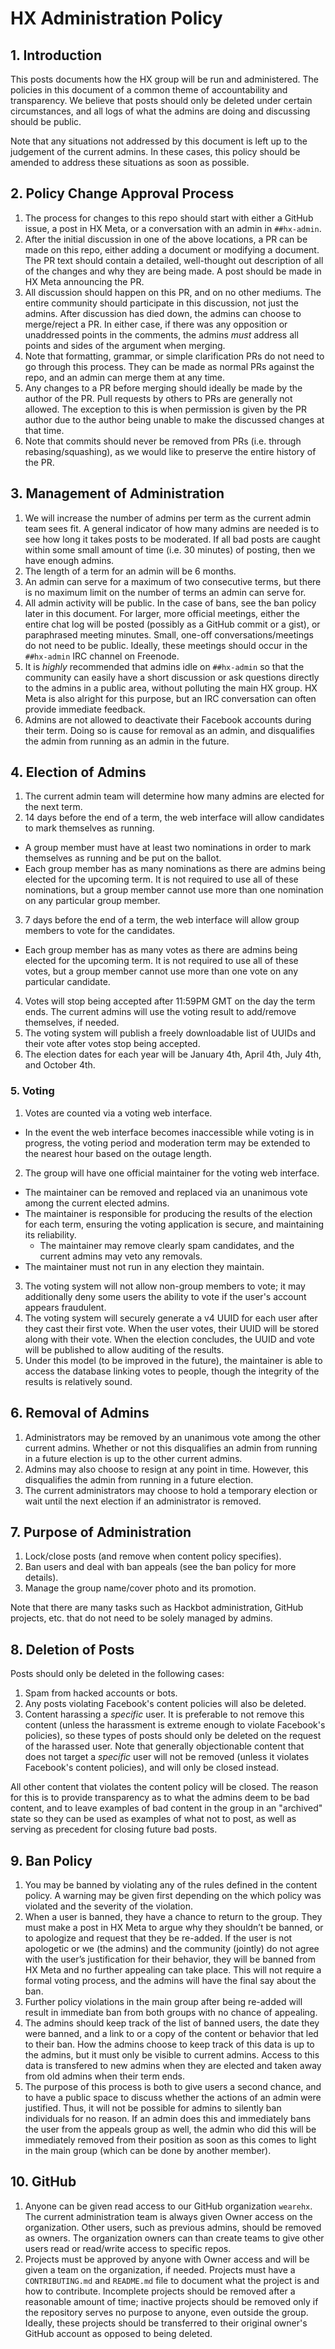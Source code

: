# HX Administration Policy

## 1. Introduction

This posts documents how the HX group will be run and administered. The policies in this document of a common theme of accountability and transparency. We believe that posts should only be deleted under certain circumstances, and all logs of what the admins are doing and discussing should be public.

Note that any situations not addressed by this document is left up to the judgement of the current admins. In these cases, this policy should be amended to address these situations as soon as possible.

## 2. Policy Change Approval Process

1. The process for changes to this repo should start with either a GitHub issue, a post in HX Meta, or a conversation with an admin in `##hx-admin`.
2. After the initial discussion in one of the above locations, a PR can be made on this repo, either adding a document or modifying a document. The PR text should contain a detailed, well-thought out description of all of the changes and why they are being made. A post should be made in HX Meta announcing the PR.
3. All discussion should happen on this PR, and on no other mediums. The entire community should participate in this discussion, not just the admins. After discussion has died down, the admins can choose to merge/reject a PR. In either case, if there was any opposition or unaddressed points in the comments, the admins *must* address all points and sides of the argument when merging.
4. Note that formatting, grammar, or simple clarification PRs do not need to go through this process. They can be made as normal PRs against the repo, and an admin can merge them at any time.
5. Any changes to a PR before merging should ideally be made by the author of the PR. Pull requests by others to PRs are generally not allowed. The exception to this is when permission is given by the PR author due to the author being unable to make the discussed changes at that time.
6. Note that commits should never be removed from PRs (i.e. through rebasing/squashing), as we would like to preserve the entire history of the PR.

## 3. Management of Administration

1. We will increase the number of admins per term as the current admin team sees fit. A general indicator of how many admins are needed is to see how long it takes posts to be moderated. If all bad posts are caught within some small amount of time (i.e. 30 minutes) of posting, then we have enough admins.
2. The length of a term for an admin will be 6 months.
3. An admin can serve for a maximum of two consecutive terms, but there is no maximum limit on the number of terms an admin can serve for.
4. All admin activity will be public. In the case of bans, see the ban policy later in this document. For larger, more official meetings, either the entire chat log will be posted (possibly as a GitHub commit or a gist), or paraphrased meeting minutes. Small, one-off conversations/meetings do not need to be public. Ideally, these meetings should occur in the `##hx-admin` IRC channel on Freenode.
5. It is *highly* recommended that admins idle on `##hx-admin` so that the community can easily have a short discussion or ask questions directly to the admins in a public area, without polluting the main HX group. HX Meta is also alright for this purpose, but an IRC conversation can often provide immediate feedback.
6. Admins are not allowed to deactivate their Facebook accounts during their term. Doing so is cause for removal as an admin, and disqualifies the admin from running as an admin in the future.

## 4. Election of Admins

1. The current admin team will determine how many admins are elected for the next term. 
2. 14 days before the end of a term, the web interface will allow candidates to mark themselves as running. 
  - A group member must have at least two nominations in order to mark themselves as running and be put on the ballot.
  - Each group member has as many nominations as there are admins being elected for the upcoming term. It is not required to use all of these nominations, but a group member cannot use more than one nomination on any particular group member.
3. 7 days before the end of a term, the web interface will allow group members to vote for the candidates.
  - Each group member has as many votes as there are admins being elected for the upcoming term. It is not required to use all of these votes, but a group member cannot use more than one vote on any particular candidate.
4. Votes will stop being accepted after 11:59PM GMT on the day the term ends. The current admins will use the voting result to add/remove themselves, if needed.
5. The voting system will publish a freely downloadable list of UUIDs and their vote after votes stop being accepted.
6. The election dates for each year will be January 4th, April 4th, July 4th, and October 4th.

### 5. Voting

1. Votes are counted via a voting web interface.
  - In the event the web interface becomes inaccessible while voting is in progress, the voting period and moderation term may be extended to the nearest hour based on the outage length.
2. The group will have one official maintainer for the voting web interface.
  - The maintainer can be removed and replaced via an unanimous vote among the current elected admins.
  - The maintainer is responsible for producing the results of the election for each term, ensuring the voting application is secure, and maintaining its reliability. 
    - The maintainer may remove clearly spam candidates, and the current admins may veto any removals.
  - The maintainer must not run in any election they maintain.
3. The voting system will not allow non-group members to vote; it may additionally deny some users the ability to vote if the user's account appears fraudulent.
4. The voting system will securely generate a v4 UUID for each user after they cast their first vote. When the user votes, their UUID will be stored along with their vote. When the election concludes, the UUID and vote will be published to allow auditing of the results.
5. Under this model (to be improved in the future), the maintainer is able to access the database linking votes to people, though the integrity of the results is relatively sound.

## 6. Removal of Admins

1. Administrators may be removed by an unanimous vote among the other current admins. Whether or not this disqualifies an admin from running in a future election is up to the other current admins.
2. Admins may also choose to resign at any point in time. However, this disqualifies the admin from running in a future election.
3. The current administrators may choose to hold a temporary election or wait until the next election if an administrator is removed.

## 7. Purpose of Administration

1. Lock/close posts (and remove when content policy specifies).
2. Ban users and deal with ban appeals (see the ban policy for more details).
3. Manage the group name/cover photo and its promotion.

Note that there are many tasks such as Hackbot administration, GitHub projects, etc. that do not need to be solely managed by admins.

## 8. Deletion of Posts

Posts should only be deleted in the following cases:

1. Spam from hacked accounts or bots.
2. Any posts violating Facebook's content policies will also be deleted.
3. Content harassing a *specific* user. It is preferable to not remove this content (unless the harassment is extreme enough to violate Facebook's policies), so these types of posts should only be deleted on the request of the harassed user. Note that generally objectionable content that does not target a *specific* user will not be removed (unless it violates Facebook's content policies), and will only be closed instead.

All other content that violates the content policy will be closed. The reason for this is to provide transparency as to what the admins deem to be bad content, and to leave examples of bad content in the group in an "archived" state so they can be used as examples of what not to post, as well as serving as precedent for closing future bad posts.

## 9. Ban Policy

1. You may be banned by violating any of the rules defined in the content policy. A warning may be given first depending on the which policy was violated and the severity of the violation.
2. When a user is banned, they have a chance to return to the group. They must make a post in HX Meta to argue why they shouldn’t be banned, or to apologize and request that they be re-added. If the user is not apologetic or we (the admins) and the community (jointly) do not agree with the user’s justification for their behavior, they will be banned from HX Meta and no further appealing can take place. This will not require a formal voting process, and the admins will have the final say about the ban.
3. Further policy violations in the main group after being re-added will result in immediate ban from both groups with no chance of appealing.
4. The admins should keep track of the list of banned users, the date they were banned, and a link to or a copy of the content or behavior that led to their ban. How the admins choose to keep track of this data is up to the admins, but it must only be visible to current admins. Access to this data is transfered to new admins when they are elected and taken away from old admins when their term ends.
5. The purpose of this process is both to give users a second chance, and to have a public space to discuss whether the actions of an admin were justified. Thus, it will not be possible for admins to silently ban individuals for no reason. If an admin does this and immediately bans the user from the appeals group as well, the admin who did this will be immediately removed from their position as soon as this comes to light in the main group (which can be done by another member).

## 10. GitHub

1. Anyone can be given read access to our GitHub organization `wearehx`. The current administration team is always given Owner access on the organization. Other users, such as previous admins, should be removed as owners. The organization owners can than create teams to give other users read or read/write access to specific repos.
2. Projects must be approved by anyone with Owner access and will be given a team on the organization, if needed. Projects must have a `CONTRIBUTING.md` and `README.md` file to document what the project is and how to contribute. Incomplete projects should be removed after a reasonable amount of time; inactive projects should be removed only if the repository serves no purpose to anyone, even outside the group. Ideally, these projects should be transferred to their original owner's GitHub account as opposed to being deleted.
